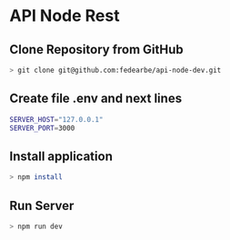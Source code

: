# API Node Rest

## Clone Repository from GitHub

```bash
> git clone git@github.com:fedearbe/api-node-dev.git
```

## Create file .env and next lines
```bash 
SERVER_HOST="127.0.0.1"
SERVER_PORT=3000
```

## Install application 

```bash
> npm install
```

## Run Server
```bash 
> npm run dev
```
